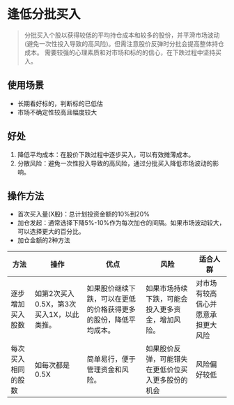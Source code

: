 # 逢低分批买入
> 分批买入个股以获得较低的平均持仓成本和较多的股份，并平滑市场波动(避免一次性投入导致的高风险)。但需注意股价反弹时分批会提高整体持仓成本。
需要较强的心理素质和对市场和标的的信心，在下跌过程中坚持买入。

## 使用场景
* 长期看好标的，判断标的已低估
* 市场不确定性较高且幅度较大

## 好处
1. 降低平均成本：在股价下跌过程中逐步买入，可以有效摊薄成本。
1. 分散风险：避免一次性投入导致的高风险，通过分批买入降低市场波动的影响。

## 操作方法
* 首次买入量(X股)：总计划投资金额的10%到20%
* 加仓发起：通常选择下降5%-10%作为每次加仓的间隔。如果市场波动较大，可以选择更大的百分比。
* 加仓金额的2种方法

| 方法 | 操作 | 优点 | 风险 | 适合人群 |
| - | - | - | - | - |
| 逐步增加买入股数 | 如第2次买入0.5X，第3次买入1X，以此类推。 | 如果股价继续下跌，可以在更低的价格获得更多的股份，降低平均成本。| 如果市场持续下跌，可能会投入更多资金，增加风险。 | 对市场有较高信心并愿意承担更大风险 |
| 每次买入相同的股数 | 如每次都是0.5X | 简单易行，便于管理资金和风险。 | 如果股价反弹，可能错失在更低价位买入更多股份的机会 | 风险偏好较低 |